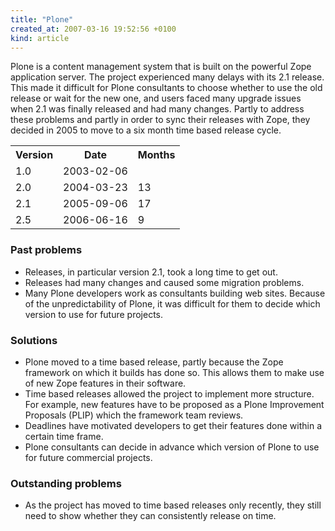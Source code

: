 ```yaml
---
title: "Plone"
created_at: 2007-03-16 19:52:56 +0100
kind: article
---
```


Plone is a content management system that is built on the powerful Zope
application server.  The project experienced many delays with its 2.1
release.  This made it difficult for Plone consultants to choose whether to
use the old release or wait for the new one, and users faced many upgrade
issues when 2.1 was finally released and had many changes.  Partly to
address these problems and partly in order to sync their releases with
Zope, they decided in 2005 to move to a six month time based release cycle.

<table class="phd">

<tr>
<th>Version</th>
<th>Date</th>
<th>Months</th>
</tr>

<tr>
<td>1.0</td>
<td>2003-02-06</td>
<td></td>
</tr>

<tr>
<td>2.0</td>
<td>2004-03-23</td>
<td class="months">13</td>
</tr>

<tr>
<td>2.1</td>
<td>2005-09-06</td>
<td class="months">17</td>
</tr>

<tr>
<td>2.5</td>
<td>2006-06-16</td>
<td class="months">9</td>
</tr>

</table>

<h3>Past problems</h3>

<ul>

<li>Releases, in particular version 2.1, took a long time to get out.</li>

<li>Releases had many changes and caused some migration problems.</li>

<li>Many Plone developers work as consultants building web sites.  Because
of the unpredictability of Plone, it was difficult for them to decide which
version to use for future projects.</li>

</ul>

<h3>Solutions</h3>

<ul>

<li>Plone moved to a time based release, partly because the Zope framework
on which it builds has done so.  This allows them to make use of new Zope
features in their software.</li>

<li>Time based releases allowed the project to implement more structure.
For example, new features have to be proposed as a Plone Improvement
Proposals (PLIP) which the framework team reviews.</li>

<li>Deadlines have motivated developers to get their features done within a
certain time frame.</li>

<li>Plone consultants can decide in advance which version of Plone to use
for future commercial projects.</li>

</ul>

<h3>Outstanding problems</h3>

<ul>

<li>As the project has moved to time based releases only recently, they
still need to show whether they can consistently release on time.</li>

</ul>


